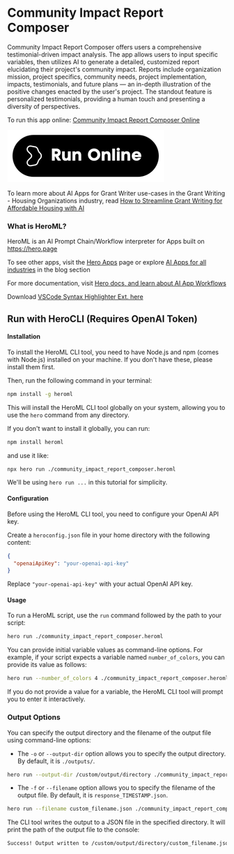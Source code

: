 # Community Impact Report Composer

Community Impact Report Composer offers users a comprehensive testimonial-driven impact analysis. The app allows users to input specific variables, then utilizes AI to generate a detailed, customized report elucidating their project's community impact. Reports include organization mission, project specifics, community needs, project implementation, impacts, testimonials, and future plans — an in-depth illustration of the positive changes enacted by the user's project. The standout feature is personalized testimonials, providing a human touch and presenting a diversity of perspectives.

To run this app online: [Community Impact Report Composer Online](https://hero.page/app/community-impact-report-composer-testimonial-driven-impact-analysis/RkPbDXvOrwVIPAlE7JtX)

[![Run Community Impact Report Composer Online](/assets/run.svg)](https://hero.page/app/community-impact-report-composer-testimonial-driven-impact-analysis/RkPbDXvOrwVIPAlE7JtX)

To learn more about AI Apps for Grant Writer use-cases in the Grant Writing - Housing Organizations industry, read [How to Streamline Grant Writing for Affordable Housing with AI](https://hero.page/blog/ai/grant-writing-housing-organizations/how-to-streamline-grant-writing-for-affordable-housing-with-ai/170917)

### What is HeroML?
HeroML is an AI Prompt Chain/Workflow interpreter for Apps built on https://hero.page 

To see other apps, visit the [Hero Apps](https://hero.page/apps) page or explore [AI Apps for all industries](https://hero.page/blog) in the blog section

For more documentation, visit [Hero docs, and learn about AI App Workflows](https://hero.page/tutorials/introduction-to-heroml)

Download [VSCode Syntax Highlighter Ext. here](https://marketplace.visualstudio.com/items?itemName=hero-page.heroml)

## Run with HeroCLI (Requires OpenAI Token)

#### Installation

To install the HeroML CLI tool, you need to have Node.js and npm (comes with Node.js) installed on your machine. If you don't have these, please install them first. 

Then, run the following command in your terminal:

```bash
npm install -g heroml
```

This will install the HeroML CLI tool globally on your system, allowing you to use the `hero` command from any directory.

If you don't want to install it globally, you can run:

```bash
npm install heroml
```

and use it like:

```bash
npx hero run ./community_impact_report_composer.heroml
```

We'll be using `hero run ...` in this tutorial for simplicity.

#### Configuration

Before using the HeroML CLI tool, you need to configure your OpenAI API key. 

Create a `heroconfig.json` file in your home directory with the following content:

```json
{
  "openaiApiKey": "your-openai-api-key"
}
```

Replace `"your-openai-api-key"` with your actual OpenAI API key.

#### Usage

To run a HeroML script, use the `run` command followed by the path to your script:

```bash
hero run ./community_impact_report_composer.heroml
```

You can provide initial variable values as command-line options. For example, if your script expects a variable named `number_of_colors`, you can provide its value as follows:

```bash
hero run --number_of_colors 4 ./community_impact_report_composer.heroml
```

If you do not provide a value for a variable, the HeroML CLI tool will prompt you to enter it interactively.

### Output Options

You can specify the output directory and the filename of the output file using command-line options:

- The `-o` or `--output-dir` option allows you to specify the output directory. By default, it is `./outputs/`.

```bash
hero run --output-dir /custom/output/directory ./community_impact_report_composer.heroml
```

- The `-f` or `--filename` option allows you to specify the filename of the output file. By default, it is `response_TIMESTAMP.json`.

```bash
hero run --filename custom_filename.json ./community_impact_report_composer.heroml
```

The CLI tool writes the output to a JSON file in the specified directory. It will print the path of the output file to the console:

```bash
Success! Output written to /custom/output/directory/custom_filename.json
```

